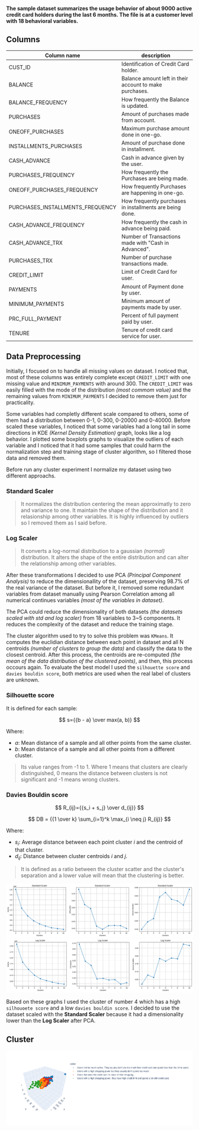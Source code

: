 #### The sample dataset summarizes the usage behavior of about 9000 active credit card holders during the last 6 months. The file is at a customer level with 18 behavioral variables.

## Columns
|Column name|description|
|-|-|
|CUST_ID|Identification of Credit Card holder.|
|BALANCE|Balance amount left in their account to make purchases.|
|BALANCE_FREQUENCY|How frequently the Balance is updated.|
|PURCHASES|Amount of purchases made from account.|
|ONEOFF_PURCHASES|Maximum purchase amount done in one-go.|
|INSTALLMENTS_PURCHASES|Amount of purchase done in installment.|
|CASH_ADVANCE|Cash in advance given by the user.|
|PURCHASES_FREQUENCY|How frequently the Purchases are being made.|
|ONEOFF_PURCHASES_FREQUENCY|How frequently Purchases are happening in one-go.|
|PURCHASES_INSTALLMENTS_FREQUENCY|How frequently purchases in installments are being done.|
|CASH_ADVANCE_FREQUENCY|How frequently the cash in advance being paid.|
|CASH_ADVANCE_TRX|Number of Transactions made with "Cash in Advanced".|
|PURCHASES_TRX|Number of purchase transactions made.|
|CREDIT_LIMIT|Limit of Credit Card for user.|
|PAYMENTS|Amount of Payment done by user.|
|MINIMUM_PAYMENTS|Minimum amount of payments made by user.|
|PRC_FULL_PAYMENT|Percent of full payment paid by user.|
|TENURE|Tenure of credit card service for user.|

## Data Preprocessing
Initially, I focused on to handle all missing values on dataset. I noticed that, most of these columns was entirely complete except `CREDIT_LIMIT` with one missing value and `MINIMUM_PAYMENTS` with around 300. The `CREDIT_LIMIT` was easily filled with the mode of the distribution *(most commom value)* and the remaining values from `MINIMUM_PAYMENTS` I decided to remove them just for practicality.

Some variables had completly different scale compared to others, some of them had a distribution between 0-1, 0-300, 0-20000 and 0-40000. Before scaled these variables, I noticed that some variables had a long tail in some directions in KDE *(Kernel Density Estimation)* graph, looks like a log behavior. I plotted some boxplots graphs to visualize the outliers of each variable and I noticed that it had some samples that could harm the normalization step and training stage of cluster algorithm, so I filtered those data and removed them.

Before run any cluster experiment I normalize my dataset using two different approachs.

### Standard Scaler
> It normalizes the distribution centering the mean approximatly to zero and variance to one. It maintain the shape of the distribution and it relasionship among other variables. It is highly influenced by outliers so I removed them as I said before.

### Log Scaler
> It converts a log-normal distribution to a gaussian *(normal)* distribution. It alters the shape of the entire distribution and can alter the relationship among other variables.

After these transformations I decided to use PCA *(Principal Component Analysis)* to reduce the dimensionallity of the dataset, preserving 98.7% of the real variance of the dataset. But before it, I removed some redundant variables from dataset manually using Pearson Correlation among all numerical continues variables *(most of the variables in dataset)*.

The PCA could reduce the dimensionality of both datasets *(the datasets scaled with std and log scaler)* from 18 variables to 3~5 components. It reduces the complexity of the dataset and reduce the training stage.

The cluster algorithm used to try to solve this problem was `KMeans`. It computes the euclidian distance between each point in dataset and all N centroids *(number of clusters to group the data)* and classify the data to the closest centroid. After this process, the centroids are re-computed *(the mean of the data distribution of the clustered points)*, and then, this process occours again. To evaluate the best model I used the `silhouette score` and `davies bouldin score`, both metrics are used when the real label of clusters are unknown.

### Silhouette score
It is defined for each sample:

$$
s={{b - a} \over max(a, b)}
$$

Where:
- $a$: Mean distance of a sample and all other points from the same cluster.
- $b$: Mean distance of a sample and all other points from a different cluster.

> Its value ranges from -1 to 1. Where 1 means that clusters are clearly distinguished, 0 means the distance between clusters is not significant and -1 means wrong clusters.

### Davies Bouldin score
$$
R_{ij}={{s_i + s_j} \over d_{ij}}
$$

$$
DB = {{1 \over k} \sum_{i=1}^k \max_{i \neq j} R_{ij}}
$$

Where:
- $s_i$: Average distance between each point cluster $i$ and the centroid of that cluster.
- $d_{ij}$: Distance between cluster centroids $i$ and $j$.

> It is defined as a ratio between the cluster scatter and the cluster's separation and a lower value will mean that the clustering is better.

<img src="/figures/std_scaler_model.png">
<img src="/figures/log_scaler_model.png">

Based on these graphs I used the cluster of number 4 which has a high `silhouoete score` and a low `davies bouldin score`. I decided to use the dataset scaled with the **Standard Scaler** because it had a dimensionality lower than the **Log Scaler** after PCA. 

## Cluster
<img src="/figures/segmentation.png">
